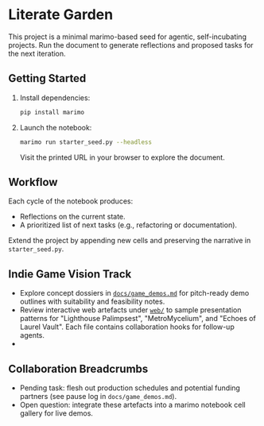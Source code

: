 # Literate Garden

This project is a minimal marimo-based seed for agentic, self-incubating projects. Run the document to generate reflections and
proposed tasks for the next iteration.

## Getting Started

1. Install dependencies:
   ```bash
   pip install marimo
   ```
2. Launch the notebook:
   ```bash
   marimo run starter_seed.py --headless
   ```
   Visit the printed URL in your browser to explore the document.

## Workflow

Each cycle of the notebook produces:
- Reflections on the current state.
- A prioritized list of next tasks (e.g., refactoring or documentation).

Extend the project by appending new cells and preserving the narrative in `starter_seed.py`.

## Indie Game Vision Track
- Explore concept dossiers in [`docs/game_demos.md`](docs/game_demos.md) for pitch-ready demo outlines with suitability and feasibility notes.
- Review interactive web artefacts under [`web/`](web/) to sample presentation patterns for "Lighthouse Palimpsest", "MetroMycelium", and "Echoes of Laurel Vault". Each file contains collaboration hooks for follow-up agents.
- <!-- COLLAB NOTE: If additional artefacts are created, append a bullet describing the new experience and link to the file. -->

## Collaboration Breadcrumbs
- Pending task: flesh out production schedules and potential funding partners (see pause log in `docs/game_demos.md`).
- Open question: integrate these artefacts into a marimo notebook cell gallery for live demos.
